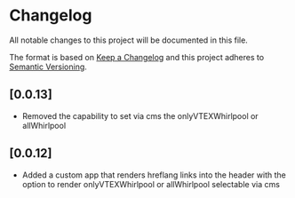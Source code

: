 <!-- @format -->

# Changelog

All notable changes to this project will be documented in this file.

The format is based on [Keep a Changelog](http://keepachangelog.com/en/1.0.0/)
and this project adheres to [Semantic Versioning](http://semver.org/spec/v2.0.0.html).

## [0.0.13]
- Removed the capability to set via cms the onlyVTEXWhirlpool or allWhirlpool
## [0.0.12]
- Added a custom app that renders hreflang links into the header with the option to render onlyVTEXWhirlpool or allWhirlpool selectable via cms
